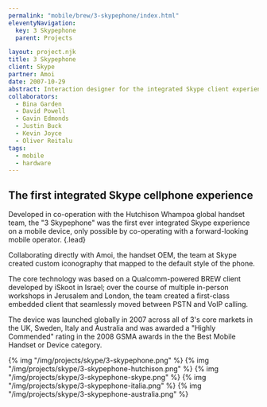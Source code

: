 ```yaml
---
permalink: "mobile/brew/3-skypephone/index.html"
eleventyNavigation:
  key: 3 Skypephone
  parent: Projects

layout: project.njk
title: 3 Skypephone
client: Skype
partner: Amoi
date: 2007-10-29
abstract: Interaction designer for the integrated Skype client experience on our branded handset, partnering with Hutchison Whampoa's handset team.
collaborators:
  - Bina Garden
  - David Powell
  - Gavin Edmonds
  - Justin Buck
  - Kevin Joyce
  - Oliver Reitalu
tags:
  - mobile
  - hardware
---
```


## The first integrated Skype cellphone experience

Developed in co-operation with the Hutchison Whampoa global handset team,
the "3 Skypephone" was the first ever integrated Skype experience on a
mobile device, only possible by co-operating with a forward-looking mobile
operator.
{.lead}

Collaborating directly with Amoi, the handset OEM, the team at Skype created
custom iconography that mapped to the default style of the phone.

The core technology was based on a Qualcomm-powered BREW client developed
by iSkoot in Israel; over the course of multiple in-person workshops in
Jerusalem and London, the team created a first-class embedded client that
seamlessly moved between PSTN and VoIP calling.

The device was launched globally in 2007 across all of 3's core markets in the
UK, Sweden, Italy and Australia and was awarded a "Highly Commended" rating in
the 2008 GSMA awards in the the Best Mobile Handset or Device category.

{% img "/img/projects/skype/3-skypephone.png" %}
{% img "/img/projects/skype/3-skypephone-hutchison.png" %}
{% img "/img/projects/skype/3-skypephone-skype.png" %}
{% img "/img/projects/skype/3-skypephone-italia.png" %}
{% img "/img/projects/skype/3-skypephone-australia.png" %}
